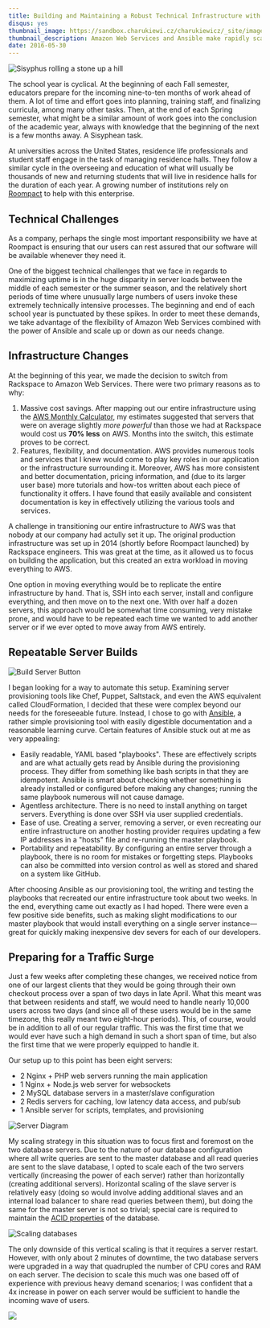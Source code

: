 ```yaml
---
title: Building and Maintaining a Robust Technical Infrastructure with AWS and Ansible
disqus: yes
thumbnail_image: https://sandbox.charukiewi.cz/charukiewicz/_site/images/sisyphus-thumbnail.png
thumbnail_description: Amazon Web Services and Ansible make rapidly scaling up or down in order to meet web traffic demands easy and inexpensive.
date: 2016-05-30
---
```


<img src="/images/sisyphus-embedded2.png" alt="Sisyphus rolling a stone up a hill" title="'One must imagine Sisyphus happy.' —Albert Camus, The Myth of Sisyphus, 1942">

The school year is cyclical.  At the beginning of each Fall semester, educators prepare for the incoming nine-to-ten months of work ahead of them.  A lot of time and effort goes into planning, training staff, and finalizing curricula, among many other tasks.  Then, at the end of each Spring semester, what might be a similar amount of work goes into the conclusion of the academic year, always with knowledge that the beginning of the next is a few months away.  A Sisyphean task.

At universities across the United States, residence life professionals and student staff engage in the task of managing residence halls.  They follow a similar cycle in the overseeing and education of what will usually be thousands of new and returning students that will live in residence halls for the duration of each year.  A growing number of institutions rely on [Roompact](https://roompact.com/) to help with this enterprise.

## Technical Challenges

As a company, perhaps the single most important responsibility we have at Roompact is ensuring that our users can rest assured that our software will be available whenever they need it.

<!-- NO INCLUDE And when they need it most is at the aforementioned beginnings and ends of every school year, when entire bodies of students are either moving in or moving out, often all in a span of a day or two.  The move in and move out processes are without a doubt the most technically onerous components of our application, with huge numbers of database reads and writes, and exigent amounts of computation that must happen at each web server. -->

One of the biggest technical challenges that we face in regards to maximizing uptime is in the huge disparity in server loads between the middle of each semester or the summer season, and the relatively short periods of time where unusually large numbers of users invoke these extremely technically intensive processes.  The beginning and end of each school year is punctuated by these spikes.  In order to meet these demands, we take advantage of the flexibility of Amazon Web Services combined with the power of Ansible and scale up or down as our needs change.

## Infrastructure Changes

At the beginning of this year, we made the decision to switch from Rackspace to Amazon Web Services.  There were two primary reasons as to why:

1) Massive cost savings.  After mapping out our entire infrastructure using the [AWS Monthly Calculator](https://calculator.s3.amazonaws.com/index.html), my estimates suggested that servers that were on average slightly *more powerful* than those we had at Rackspace would cost us **70% less** on AWS.  Months into the switch, this estimate proves to be correct.
2) Features, flexibility, and documentation.  AWS provides numerous tools and services that I knew would come to play key roles in our application or the infrastructure surrounding it.  Moreover, AWS has more consistent and better documentation, pricing information, and (due to its larger user base) more tutorials and how-tos written about each piece of functionality it offers.  I have found that easily available and consistent documentation is key in effectively utilizing the various tools and services.

A challenge in transitioning our entire infrastructure to AWS was that nobody at our company had actully set it up.  The original production infrastructure was set up in 2014 (shortly before Roompact launched) by Rackspace engineers.  This was great at the time, as it allowed us to focus on building the application, but this created an extra workload in moving everything to AWS.

One option in moving everything would be to replicate the entire infrastructure by hand.  That is, SSH into each server, install and configure everything, and then move on to the next one.  With over half a dozen servers, this approach would be somewhat time consuming, very mistake prone, and would have to be repeated each time we wanted to add another server or if we ever opted to move away from AWS entirely.

## Repeatable Server Builds

<div class="body-img">
<img src="/images/build-server-button-sm2.png" alt="Build Server Button" title="I'm sure that if this existed, it would make running provisioning tools just that much more satisfying.">
</div>

I began looking for a way to automate this setup.  Examining server provisioning tools like Chef, Puppet, Saltstack, and even the AWS equivalent called CloudFormation, I decided that these were complex beyond our needs for the foreseeable future.  Instead, I chose to go with [Ansible](https://www.ansible.com/), a rather simple provisioning tool with easily digestible documentation and a reasonable learning curve.  Certain features of Ansible stuck out at me as very appealing:

* Easily readable, YAML based "playbooks". These are effectively scripts and are what actually gets read by Ansible during the provisioning process.  They differ from something like bash scripts in that they are idempotent.  Ansible is smart about checking whether something is already installed or configured before making any changes; running the same playbook numerous will not cause damage.
* Agentless architecture.  There is no need to install anything on target servers.  Everything is done over SSH via user supplied credentials.
* Ease of use.  Creating a server, removing a server, or even recreating our entire infrastructure on another hosting provider requires updating a few IP addresses in a "hosts" file and re-running the master playbook.
* Portability and repeatability.  By configuring an entire server through a playbook, there is no room for mistakes or forgetting steps.  Playbooks can also be committed into version control as well as stored and shared on a system like GitHub.

After choosing Ansible as our provisioning tool, the writing and testing the playbooks that recreated our entire infrastructure took about two weeks.  In the end, everything came out exactly as I had hoped.  There were even a few positive side benefits, such as making slight modifications to our master playbook that would install everything on a single server instance—great for quickly making inexpensive dev severs for each of our developers.

## Preparing for a Traffic Surge

Just a few weeks after completing these changes, we received notice from one of our largest clients that they would be going through their own checkout process over a span of two days in late April.  What this meant was that between residents and staff, we would need to handle nearly 10,000 users across two days (and since all of these users would be in the same timezone, this really meant two eight-hour periods).  This, of course, would be in addition to all of our regular traffic.  This was the first time that we would ever have such a high demand in such a short span of time, but also the first time that we were properly equipped to handle it.

Our setup up to this point has been eight servers:

* 2 Nginx + PHP web servers running the main application
* 1 Nginx + Node.js web server for websockets
* 2 MySQL database servers in a master/slave configuration
* 2 Redis servers for caching, low latency data access, and pub/sub
* 1 Ansible server for scripts, templates, and provisioning

<div class="body-img">
<img src="/images/ansible-flowchart-sm3.png" alt="Server Diagram" title="In reality it should look more like a spiderweb than a star.">
</div>

My scaling strategy in this situation was to focus first and foremost on the two database servers.  Due to the nature of our database configuration where all write queries are sent to the master database and all read queries are sent to the slave database, I opted to scale each of the two servers vertically (increasing the power of each server) rather than horizontally (creating additional servers).  Horizontal scaling of the slave server is relatively easy (doing so would involve adding additional slaves and an internal load balancer to share read queries between them), but doing the same for the master server is not so trivial; special care is required to maintain the [ACID properties](https://en.wikipedia.org/wiki/ACID) of the database.

<div class="body-img">
<img src="/images/db-scale-up-sm2.png" alt="Scaling databases" title="It's easy to see how after a certain height, it just makes more sense to add another stack.">
</div>

The only downside of this vertical scaling is that it requires a server restart.  However, with only about 2 minutes of downtime, the two database servers were upgraded in a way that quadrupled the number of CPU cores and RAM on each server.  The decision to scale this much was one based off of experience with previous heavy demand scenarios; I was confident that a 4x increase in power on each server would be sufficient to handle the incoming wave of users.

![](/images/ga-spike-nrw2.png)
